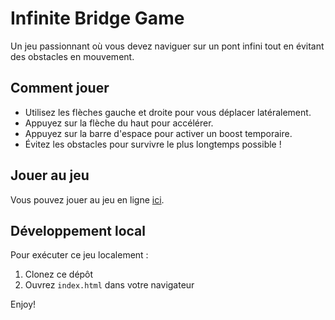 # Infinite Bridge Game

Un jeu passionnant où vous devez naviguer sur un pont infini tout en évitant des obstacles en mouvement.

## Comment jouer

- Utilisez les flèches gauche et droite pour vous déplacer latéralement.
- Appuyez sur la flèche du haut pour accélérer.
- Appuyez sur la barre d'espace pour activer un boost temporaire.
- Évitez les obstacles pour survivre le plus longtemps possible !

## Jouer au jeu

Vous pouvez jouer au jeu en ligne [ici](https://YOUR_USERNAME.github.io/infinite-bridge-game/).

## Développement local

Pour exécuter ce jeu localement :

1. Clonez ce dépôt
2. Ouvrez `index.html` dans votre navigateur

Enjoy!
